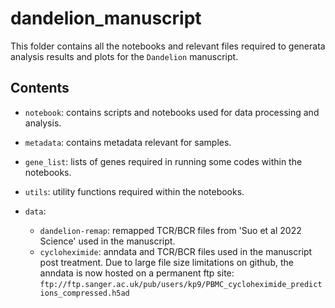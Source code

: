 # dandelion_manuscript

This folder contains all the notebooks and relevant files required to generata analysis results and plots for the `Dandelion` manuscript.

## Contents

- `notebook`: contains scripts and notebooks used for data processing and analysis.

- `metadata`: contains metadata relevant for samples.

- `gene_list`: lists of genes required in running some codes within the notebooks.

- `utils`: utility functions required within the notebooks.

- `data`:
  - `dandelion-remap`: remapped TCR/BCR files from 'Suo et al 2022 Science' used in the manuscript.
  - `cycloheximide`: anndata and TCR/BCR files used in the manuscript post treatment.
    Due to large file size limitations on github, the anndata is now hosted on a permanent ftp site:
    `ftp://ftp.sanger.ac.uk/pub/users/kp9/PBMC_cycloheximide_predictions_compressed.h5ad`
